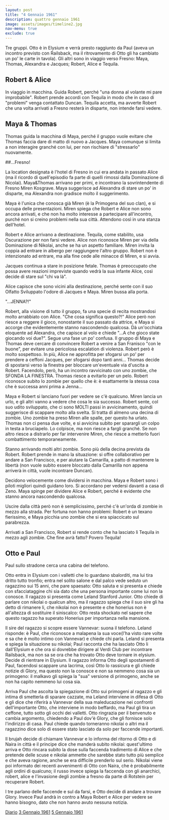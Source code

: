 ```yaml
---
layout: post
title: "4 Gennaio 1961"
description: quattro gennaio 1961
image: assets/images/timeline2.jpg
nav-menu: true
exclude: true
---
```


Tre gruppi.
Otto è in Elysium e verrà presto raggiunto da Paul (aveva un incontro previsto con Railsback, ma il ritrovamento di Otto gli ha cambiato un po' le carte in tavola).
Gli altri sono in viaggio verso Fresno: Maya, Thomas, Alexandra e Jacques; Robert, Alice e Tequila.

## Robert & Alice

In viaggio in macchina. Guida Robert, perché "una donna al volante mi pare improbabile".
Robert prende accordi con Tequila in modo che in caso di "problemi" venga contattato Duncan. Tequila accetta, ma avverte Robert che una volta arrivati a Fresno resterà in disparte, non intende farsi vedere.

## Maya & Thomas

Thomas guida la macchina di Maya, perché il gruppo vuole evitare che Thomas faccia dare di matto di nuovo a Jacques. Maya comunque si limita a non interagire granché con lui, per non rischiare di "stressarlo" nuovamente.

##...Fresno!

La location designata è l'hotel di Fresno in cui era andata in passato Alice (ma il ricordo di quell'episodio fa parte di quelli rimossi dalla Dominazione di Nicolai).
Maya&Thomas arrivano per primi, e incontrano la sovrintendente di Fresno Miren Kosgrave. Maya suggerisce ad Alexandra di stare un po' in disparte, ma Alexandra non gradisce molto il suggerimento.

Maya è l'unica che conosca già Miren (è la Primogena del suo clan), e si occupa delle presentazioni. Miren spiega che Robert e Alice non sono ancora arrivati, e che non ha molto interesse a partecipare all'incontro, purché non si creino problemi nella sua città.
Attendono così in una stanza dell'hotel.

Robert e Alice arrivano a destinazione. Tequila, come stabilito, usa Oscurazione per non farsi vedere. Alice non riconosce Miren per via della Dominazione di Nikolai, anche se ha un aspetto familiare.
Miren invita la coppia ad entrare in albergo per raggiungere l'altro gruppo. Robert non è intenzionato ad entrare, ma alla fine cede alle minacce di Miren, e si avvia.

Jacques continua a stare in posizione fetale. Thomas è preoccupato che possa avere reazioni impreviste quando vedrà la sua infante Alice, così decide di stare sul "chi va là".

Alice capisce che sono vicini alla destinazione, perché sente con il suo Olfatto Sviluppato l'odore di Jacques e Maya.
Miren bussa alla porta.

"...JENNA?!"

Robert, alla visione di tutto il gruppo, fa una specie di recita mostrandosi molto arrabbiato con Alice. "Che cosa significa questo?!"
Alice però non riesce a reggere il gioco, nonostante il suo passato da attrice, e Maya si accorge che evidentemente stanno nascondendo qualcosa. Dà un'occhiata eloquente ad Alexandra, che capisce al volo e chiede "...A che gioco state giocando voi due?".
Segue una fase un po' confusa. Il gruppo di Maya e Thomas deve cercare di convincere Robert a venire a San Franisco "con le buone", per evitare una pericolosa escalation di violenza. Robert però è molto sospettoso.
In più, Alice ne approfitta per sfogarsi un po' per prendere a ceffoni Jacques, per sfogarsi dopo tanti anni...
Thomas decide di spostarsi verso la finestra per bloccare un'eventuale via d'uscita a Robert. Facendolo, però, ha un incontro ravvicinato con uno zombie, che SFONDA LA FINESTRA. Thomas riesce a evitarlo per un pelo.
Robert riconosce subito  lo zombie per quello che è: è esattamente la stessa cosa che è successa anni prima a Jenna...

Maya e Robert si lanciano fuori per vedere se c'è qualcuno. Miren lancia un urlo, e gli altri vanno a vedere che cosa le sia successo.
Robert sente, col suo udito sviluppato, che ci sono MOLTI passi in avvicinamento, quindi suggerisce di scappare molto alla svelta. Si tratta di almeno una decina di zombie.
Uno zombie ha preso Miren alle spalle, per questo ha urlato. Thomas non ci pensa due volte, e si avvicina subito per sparargli un colpo in testa a bruciapelo. Lo colpisce, ma non riesce a fargli granché. Se non altro riesce a distrarlo per far intervenire Miren, che riesce a metterlo fuori combattimento temporaneamente.

Stanno arrivando molti altri zombie. Sono più della decina prevista da Robert. Robert prende in mano la situazione: si offre collaborativo per andare a San Francisco, e per aiutare la Camarilla, a patto di mantenere la libertà (non vuole subito essere bloccato dalla Camarilla non appena arriverà in città, vuole incontrare Duncan).

Decidono velocemente come dividersi in macchina. Maya e Robert sono i piloti migliori quindi guidano loro. Si accordano per vedersi davanti a casa di Zeno.
Maya spinge per dividere Alice e Robert, perché è evidente che stanno ancora nascondendo qualcosa.

Uscire dalla città però non è semplicissimo, perché c'è un'orda di zombie in mezzo alla strada. Per fortuna non hanno problemi: Robert è un texano fierissimo, e Maya picchia uno zombie che si era spiaccicato sul parabrezza.

Arrivati a San Francisco, Robert si rende conto che ha lasciato lì Tequila in mezzo agli zombie. Che fine avrà fatto? Povero Tequila!

## Otto e Paul
Paul sullo stradone cerca una cabina del telefono.

Otto entra in Elysium con i valletti che lo guardano sbalorditi, ma lui tira dritto tutto tronfio; entra nel solito salone e dal palco vede seduto un ragazzino sui 15 anni, che pare spaesato: Otto saluta e si presenta e chiede con sfacciataggine chi sia dato che una persona importante come lui non la conosce. Il ragazzo si presenta come Leland Stanford Junior. Otto chiede di parlare con nikolai o qualcun altro, ma il ragazzo spiega che il suo sire gli ha detto di rimanere li, che nikolai non è presente e che honerius non è all'altezza di sostituire il siniscalco: Otto resta shockato nel sapere che questo ragazzo ha superato Honerius per importanza nella mansione. 

Il sire del ragazzo si scopre essere Vannevar: suona il telefono. Leland risponde: è Paul, che riconosce a malapena la sua voce(l'ha visto rare volte e sa che è molto intimo con Vannevar) e chiede chi parla. Leland si presenta e spiega la situazione su nikolai; Paul racconta che ha lasciato Otto li dall'Elysium e che ora si dovrebbe dirigere al Verdi Club per incontrare Railsback, ma non sa se ora che ha trovato Otto deve tornare in elysium. Decide di rientrare in Elysium. Il ragazzo informa Otto degli spostamenti di Paul, facendosi scappare una lacrima, così Otto lo rassicura e gli chiede notizie di Glory, ma questo non la conosce e non sa nemmeno cosa sia un primogeno: il malkavo gli spiega la "sua" versione di primogeno, anche se non ha capito nemmeno lui cosa sia.

Arriva Paul che ascolta la spiegazione di Otto sui primogeni al ragazzo e gli intima di smetterla di sparare cazzate, ma Leland interviene in difesa di Otto e gli dice che riferirà a Vannevar della sua maleducazione nei confronti dell'importante Otto, che interviene in modo beffardo, ma Paul gli tira un ceffone, tutto sotto gli occhi dei valletti. Otto ringrazia per il benvenuto e cambia argomento, chiedendo a Paul dov'è Glory, che gli fornisce solo l'indirizzo di casa. Paul chiede quando torneranno nikolai o altri ma il ragazzino dice solo di essere stato lasciato da solo per faccende importanti.

Il brujah decide di chiamare Vannevar e lo informa del ritorno di Otto e di Naira in città e il principe dice che manderà subito nikolai: quest'ultimo arriva e Otto rincara subito la dose sulla faccenda tradimento di Alice e che pretende delle scuse e nikolai ammette che sarebbe stato tutto più semplice e che aveva ragione, anche se era difficile prenderlo sul serio. Nikolai viene poi informato dei recenti avvenimenti di Otto con Naira, che è probabilmente agli ordini di qualcuno; il russo invece spiega la faccenda con gli anarchici, robert, alice e l'invasione degli zombie a fresno da parte di Rotstein per recuperare Robert. 

I tre parlano delle faccende e sul da farsi, e Otto decide di andare a trovare Glory. Invece Paul andrà in contro a Maya Robert e Alice per vedere se hanno bisogno, dato che non hanno avuto nessuna notizia.

<a href="http://xabacadabra.com/cursed-legacy/diario" class="button">Diario</a>
<a href="1961-1-3.html" class="button back">3 Gennaio 1961</a>
<a href="1961-1-5.html" class="button next">5 Gennaio 1961</a>
